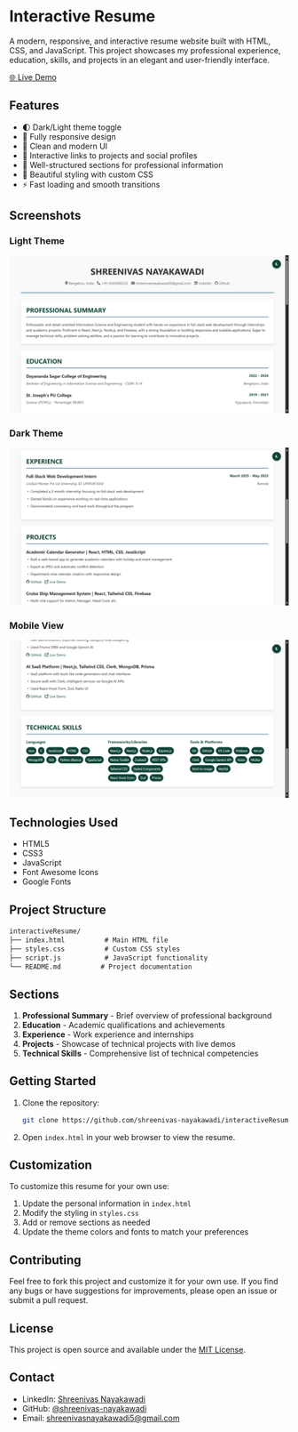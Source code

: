# Interactive Resume

A modern, responsive, and interactive resume website built with HTML, CSS, and JavaScript. This project showcases my professional experience, education, skills, and projects in an elegant and user-friendly interface.

[🌐 Live Demo](https://interactive-resume-rust-pi.vercel.app/)

## Features

- 🌓 Dark/Light theme toggle
- 📱 Fully responsive design
- 🎯 Clean and modern UI
- 🔗 Interactive links to projects and social profiles
- 📄 Well-structured sections for professional information
- 🎨 Beautiful styling with custom CSS
- ⚡ Fast loading and smooth transitions

## Screenshots

### Light Theme
![Light Theme View](screenshots/Screenshot%202025-06-14%20012954.png)

### Dark Theme
![Dark Theme View](screenshots/Screenshot%202025-06-14%20013004.png)

### Mobile View
![Mobile View](screenshots/Screenshot%202025-06-14%20013014.png)

## Technologies Used

- HTML5
- CSS3
- JavaScript
- Font Awesome Icons
- Google Fonts

## Project Structure

```
interactiveResume/
├── index.html          # Main HTML file
├── styles.css          # Custom CSS styles
├── script.js           # JavaScript functionality
└── README.md          # Project documentation
```

## Sections

1. **Professional Summary** - Brief overview of professional background
2. **Education** - Academic qualifications and achievements
3. **Experience** - Work experience and internships
4. **Projects** - Showcase of technical projects with live demos
5. **Technical Skills** - Comprehensive list of technical competencies

## Getting Started

1. Clone the repository:
   ```bash
   git clone https://github.com/shreenivas-nayakawadi/interactiveResume.git
   ```

2. Open `index.html` in your web browser to view the resume.

## Customization

To customize this resume for your own use:

1. Update the personal information in `index.html`
2. Modify the styling in `styles.css`
3. Add or remove sections as needed
4. Update the theme colors and fonts to match your preferences

## Contributing

Feel free to fork this project and customize it for your own use. If you find any bugs or have suggestions for improvements, please open an issue or submit a pull request.

## License

This project is open source and available under the [MIT License](LICENSE).

## Contact

- LinkedIn: [Shreenivas Nayakawadi](https://linkedin.com/in/shreenivas-nayakawadi-214184369)
- GitHub: [@shreenivas-nayakawadi](https://github.com/shreenivas-nayakawadi)
- Email: shreenivasnayakawadi5@gmail.com 
